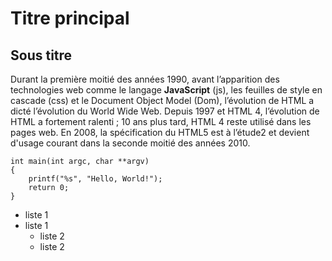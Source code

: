 # Titre principal 

## Sous titre 

Durant la première moitié des années 1990, avant l’apparition des technologies web comme le langage **JavaScript** (js), les feuilles de style en cascade (css) et le Document Object Model (Dom), l’évolution de HTML a dicté l’évolution du World Wide Web. Depuis 1997 et HTML 4, l’évolution de HTML a fortement ralenti ; 10 ans plus tard, HTML 4 reste utilisé dans les pages web. En 2008, la spécification du HTML5 est à l’étude2 et devient d'usage courant dans la seconde moitié des années 2010. 

```
int main(int argc, char **argv)
{
    printf("%s", "Hello, World!");
    return 0;
}
```

* liste 1
* liste 1
    * liste 2 
    * liste 2

